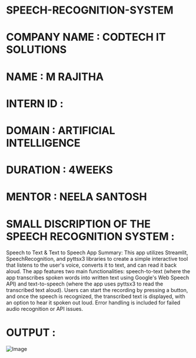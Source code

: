# SPEECH-RECOGNITION-SYSTEM

# COMPANY NAME : CODTECH IT SOLUTIONS

# NAME : M RAJITHA

# INTERN ID : 

# DOMAIN : ARTIFICIAL INTELLIGENCE

# DURATION : 4WEEKS

# MENTOR : NEELA SANTOSH

# SMALL DISCRIPTION OF THE SPEECH RECOGNITION SYSTEM :

Speech to Text & Text to Speech App Summary: This app utilizes Streamlit, SpeechRecognition, and pyttsx3 libraries to create a simple interactive tool that listens to the user's voice, converts it to text, and can read it back aloud. The app features two main functionalities: speech-to-text (where the app transcribes spoken words into written text using Google's Web Speech API) and text-to-speech (where the app uses pyttsx3 to read the transcribed text aloud). Users can start the recording by pressing a button, and once the speech is recognized, the transcribed text is displayed, with an option to hear it spoken out loud. Error handling is included for failed audio recognition or API issues.

# OUTPUT :

![Image](https://github.com/user-attachments/assets/cdaf8a1c-3f68-485c-8dfe-2bc1648fd4d1)


